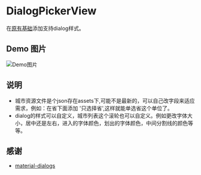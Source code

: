 DialogPickerView 
==========

在[原有基础](https://github.com/saiwu-bigkoo/Android-PickerView/blob/master/README.md)添加支持dialog样式。

## Demo 图片
![Demo图片](https://github.com/sunxu3074/Android-Dialog-PickerView/blob/master/preview/pick_city.gif)

## 说明
- 城市资源文件是个json存在assets下,可能不是最新的，可以自己改字段来适应需求，例如：在省下面添加 '只选择省',这样就能单选省这个单位了。
- dialog的样式可以自定义，城市列表这个滚轮也可以自定义。例如更改字体大小，居中还是左右，进入的字体颜色，划出的字体颜色，中间分割线的颜色等等。

## 感谢
- [material-dialogs](https://github.com/afollestad/material-dialogs)
